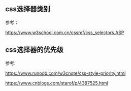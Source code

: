 ## css选择器类别

参考：

https://www.w3school.com.cn/cssref/css_selectors.ASP

## css选择器的优先级

参考:

https://www.runoob.com/w3cnote/css-style-priority.html

https://www.cnblogs.com/starof/p/4387525.html